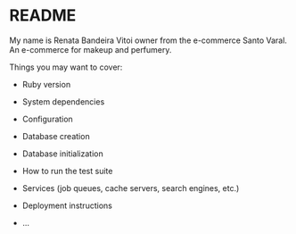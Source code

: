 # README

My name is Renata Bandeira Vitoi owner from the e-commerce Santo Varal. An e-commerce for makeup and perfumery.

Things you may want to cover:

* Ruby version

* System dependencies

* Configuration

* Database creation

* Database initialization

* How to run the test suite

* Services (job queues, cache servers, search engines, etc.)

* Deployment instructions

* ...
